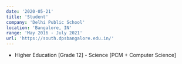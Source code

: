 ```yaml
---
date: '2020-05-21'
title: 'Student'
company: 'Delhi Public School'
location: 'Bangalore, IN'
range: 'May 2016 - July 2021'
url: 'https://south.dpsbangalore.edu.in/'
---
```


- Higher Education [Grade 12] - Science [PCM + Computer Science]
